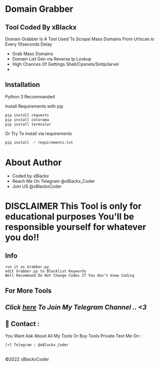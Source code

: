 # Domain Grabber
## Tool Coded By xBlackx

Domain Grabber Is A Tool Used To Scrape Mass Domains From Urlscan.io Every 10seconds Delay

- Grab Mass Domains
- Domain List Gen via Reverse Ip Lookup
- High Chances Of Gettings Shell/Cpanels/Smtp/larvel
- 
## Installation

Python 3 Recommanded

Install Requirements with pip

```sh
pip install requests
pip install colorama
pip install termcolor
```

Or Try To install via requirements

```sh
pip install -r requirements.txt
```

# About Author

- Coded by xBlackx
- Reach Me On Telegram @xBlackx_Coder
- Join US @xBlackxCoder

# DISCLAIMER This Tool is only for educational purposes You'll be responsible yourself for whatever you do!! 

## Info
``` 
run it as Grabber.py 
edit Grabber.py to Blacklist Keywords
Well Recommand Do Not Change Codes If You don't know Coding
``` 

**For More Tools** 
---------- 
*Click <a href="https://t.me/xBlacKxCoder">here</a> To Join My Telegram Channel .. <3* 
---------- 

📧 Contact : 
------ 
You Want Ask About All My Tools Or Buy Tools Private Text Me On : 
``` 
[+] Telegram : @xBlackx_Coder 
```

<br>©2022 xBlackxCoder 